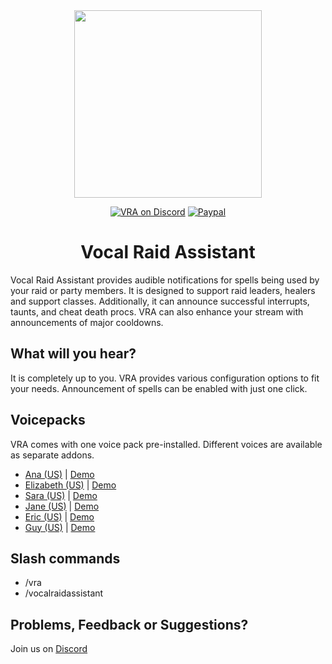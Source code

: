<div align="center">

<img src="https://i.imgur.com/ap0Zsdy.png" width="300" height="300">

[![VRA on Discord](https://img.shields.io/badge/discord-_vra_-fd0000.svg)](https://discord.gg/UZMzqap)
[![Paypal](https://img.shields.io/badge/donate-_paypal_-5364d0.svg)](https://paypal.me/Nitrak)

# Vocal Raid Assistant
</div>

Vocal Raid Assistant provides audible notifications for spells being used by your raid or party members.
It is designed to support raid leaders, healers and support classes. Additionally, it can announce successful interrupts, taunts, and cheat death procs.
VRA can also enhance your stream with announcements of major cooldowns.

## What will you hear?
It is completely up to you. VRA provides various configuration options to fit your needs.
Announcement of spells can be enabled with just one click.

## Voicepacks
VRA comes with one voice pack pre-installed. Different voices are available as separate addons.


 - [Ana (US)](https://www.curseforge.com/wow/addons/vocal-raid-assistant-ana-sound-pack) | [Demo](https://github.com/Nitrak/Vocal-Raid-Assistant/raw/main/Media/Github/Ana.mp3)
 - [Elizabeth (US)](https://www.curseforge.com/wow/addons/vocal-raid-assistant-elizabeth-sound-pack) | [Demo](https://github.com/Nitrak/Vocal-Raid-Assistant/raw/main/Media/Github/Elizabeth.mp3)
 - [Sara (US)](https://www.curseforge.com/wow/addons/vocal-raid-assistant-sara-sound-pack) | [Demo](https://github.com/Nitrak/Vocal-Raid-Assistant/raw/main/Media/Github/Sara.mp3)
 - [Jane (US)](https://addons.wago.io/addons/vocal-raid-assistant-jane-sound-pack-en-en) | [Demo](https://github.com/Nitrak/Vocal-Raid-Assistant/raw/main/Media/Github/Jane.mp3)
 - [Eric (US)](https://www.curseforge.com/wow/addons/vocal-raid-assistant-eric-sound-pack) | [Demo](https://github.com/Nitrak/Vocal-Raid-Assistant/raw/main/Media/Github/Eric.mp3)
 - [Guy (US)](https://www.curseforge.com/wow/addons/vocal-raid-assistant-guy-sound-pack) | [Demo](https://github.com/Nitrak/Vocal-Raid-Assistant/raw/main/Media/Github/Eric.mp3)


## Slash commands
- /vra
- /vocalraidassistant

## Problems, Feedback or Suggestions?
Join us on [Discord](https://discord.gg/UZMzqap)

